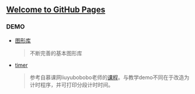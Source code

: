 ## [Welcome to GitHub Pages](https://dachow.github.io/canvas-demo/)

### DEMO

- [图形库](https://Dachow.github.io/canvas-demo/graphics-library)

  > 不断完善的基本图形库

- [timer](https://Dachow.github.io/canvas-demo/timer/)
    
  > 参考自慕课网liuyubobobo老师的[课程](http://www.imooc.com/learn/133)。与教学demo不同在于改造为计时程序，并可打印分段计时时间。
